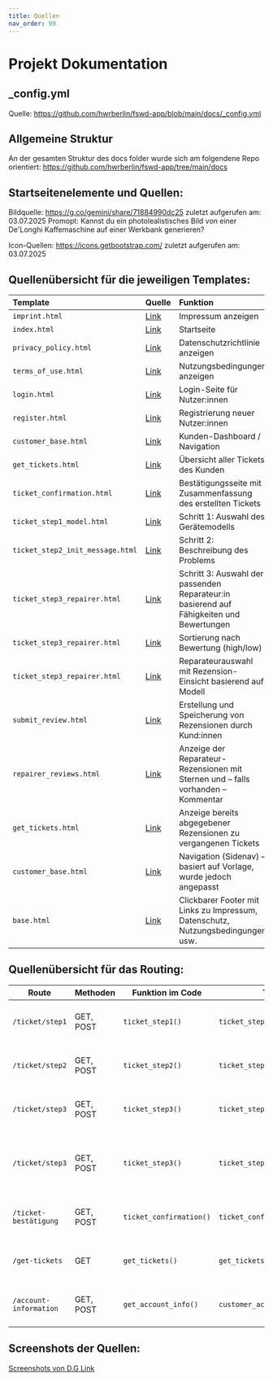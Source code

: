```yaml
---
title: Quellen
nav_order: 99
---
```


# Projekt Dokumentation

## _config.yml 

Quelle: https://github.com/hwrberlin/fswd-app/blob/main/docs/_config.yml

## Allgemeine Struktur

An der gesamten Struktur des docs folder wurde sich am folgendene Repo orientiert:
https://github.com/hwrberlin/fswd-app/tree/main/docs



## Startseitenelemente und Quellen:

Bildquelle: https://g.co/gemini/share/71884990dc25 zuletzt aufgerufen am: 03.07.2025
Promopt: Kannst du ein photolealistisches Bild von einer De'Longhi Kaffemaschine auf einer Werkbank generieren?


Icon-Quellen: https://icons.getbootstrap.com/ zuletzt aufgerufen am: 03.07.2025

## Quellenübersicht für die jeweiligen Templates:

| Template                         | Quelle                                                                 | Funktion                                                                                   |
|:--------------------------------|:------------------------------------------------------------------------|:--------------------------------------------------------------------------------------------|
| `imprint.html`                  | [Link](https://chatgpt.com/share/6866576f-daf8-8005-86b5-a1c42e29fb28) | Impressum anzeigen                                                                         |
| `index.html`                    | [Link](https://chatgpt.com/share/6866576f-daf8-8005-86b5-a1c42e29fb28) | Startseite                                                                                 |
| `privacy_policy.html`          | [Link](https://chatgpt.com/share/6866576f-daf8-8005-86b5-a1c42e29fb28) | Datenschutzrichtlinie anzeigen                                                             |
| `terms_of_use.html`            | [Link](https://chatgpt.com/share/6866576f-daf8-8005-86b5-a1c42e29fb28) | Nutzungsbedingungen anzeigen                                                               |
| `login.html`                   | [Link](https://chatgpt.com/share/6866576f-daf8-8005-86b5-a1c42e29fb28) | Login-Seite für Nutzer:innen                                                               |
| `register.html`                | [Link](https://chatgpt.com/share/6866576f-daf8-8005-86b5-a1c42e29fb28) | Registrierung neuer Nutzer:innen                                                           |
| `customer_base.html`           | [Link](https://chatgpt.com/share/6866576f-daf8-8005-86b5-a1c42e29fb28) | Kunden-Dashboard / Navigation                                                              |
| `get_tickets.html`             | [Link](https://chatgpt.com/share/6866576f-daf8-8005-86b5-a1c42e29fb28) | Übersicht aller Tickets des Kunden                                                         |
| `ticket_confirmation.html`     | [Link](https://chatgpt.com/share/6866576f-daf8-8005-86b5-a1c42e29fb28) | Bestätigungsseite mit Zusammenfassung des erstellten Tickets                               |
| `ticket_step1_model.html`      | [Link](https://chatgpt.com/share/6866576f-daf8-8005-86b5-a1c42e29fb28) | Schritt 1: Auswahl des Gerätemodells                                                       |
| `ticket_step2_init_message.html` | [Link](https://chatgpt.com/share/6866576f-daf8-8005-86b5-a1c42e29fb28) | Schritt 2: Beschreibung des Problems                                                       |
| `ticket_step3_repairer.html`   | [Link](https://chatgpt.com/share/6866576f-daf8-8005-86b5-a1c42e29fb28) | Schritt 3: Auswahl der passenden Reparateur:in basierend auf Fähigkeiten und Bewertungen   |
| `ticket_step3_repairer.html`   | [Link](https://chatgpt.com/share/687cc85e-8760-8005-a71a-6fdb9f03e4e6) | Sortierung nach Bewertung (high/low)                                                       |
| `ticket_step3_repairer.html`   | [Link](https://chatgpt.com/share/687cc85e-8760-8005-a71a-6fdb9f03e4e6) | Reparateurauswahl mit Rezension-Einsicht basierend auf Modell                              |
| `submit_review.html`        | [Link](https://chatgpt.com/share/687be667-3568-8005-9ebd-c42d425b8360) | Erstellung und Speicherung von Rezensionen durch Kund:innen                                  |
| `repairer_reviews.html`          | [Link](https://chatgpt.com/share/687cc85e-8760-8005-a71a-6fdb9f03e4e6) | Anzeige der Reparateur-Rezensionen mit Sternen und – falls vorhanden – Kommentar           |
| `get_tickets.html`              | [Link](https://chatgpt.com/share/687be667-3568-8005-9ebd-c42d425b8360) | Anzeige bereits abgegebener Rezensionen zu vergangenen Tickets                                       |
| `customer_base.html`            | [Link](https://chatgpt.com/share/6866576f-daf8-8005-86b5-a1c42e29fb28) | Navigation (Sidenav) – basiert auf Vorlage, wurde jedoch angepasst                                   |
| `base.html`                     | [Link](https://chatgpt.com/share/6866576f-daf8-8005-86b5-a1c42e29fb28) | Clickbarer Footer mit Links zu Impressum, Datenschutz, Nutzungsbedingungen usw.                     |


## Quellenübersicht für das Routing:

| Route                          | Methoden     | Funktion im Code            | Template                         | Quelle                                                                 | Beschreibung                                                                 |
|-------------------------------|--------------|-----------------------------|----------------------------------|------------------------------------------------------------------------|-------------------------------------------------------------------------------|
| `/ticket/step1`               | GET, POST    | `ticket_step1()`            | `ticket_step1_model.html`        | [ChatGPT](https://chatgpt.com/share/6866576f-daf8-8005-86b5-a1c42e29fb28) | Auswahl eines Gerätemodells, Speichern in Session                            |
| `/ticket/step2`               | GET, POST    | `ticket_step2()`            | `ticket_step2_init_message.html` | [ChatGPT](https://chatgpt.com/share/6866576f-daf8-8005-86b5-a1c42e29fb28) | Eingabe einer Fehlerbeschreibung, Ergänzung der Session                      |
| `/ticket/step3`               | GET, POST    | `ticket_step3()`            | `ticket_step3_repairer.html`     | [ChatGPT](https://chatgpt.com/share/6866576f-daf8-8005-86b5-a1c42e29fb28) | Verwaltung der Session-Daten, Navigation zur Reparateurauswahl               |
| `/ticket/step3`               | GET, POST    | `ticket_step3()`            | `ticket_step3_repairer.html`     | [ChatGPT](https://chatgpt.com/share/687cc85e-8760-8005-a71a-6fdb9f03e4e6) | Auswahl Reparateur:in, Anzeige der Rezensionen, Sortierung nach Bewertung    |
| `/ticket-bestätigung`        | GET, POST    | `ticket_confirmation()`     | `ticket_confirmation.html`       | [ChatGPT](https://chatgpt.com/share/6866576f-daf8-8005-86b5-a1c42e29fb28) | Zusammenfassung & finale Ticketerstellung, Speichern in DB                   |
| `/get-tickets`               | GET          | `get_tickets()`             | `get_tickets.html`               | [ChatGPT] (hier einfügen link) | hier einfügen  |
| `/account-information`       | GET, POST    | `get_account_info()`        | `customer_account.html`          | [ChatGPT] (hier einfügen link)                                                                     | Anzeige und Bearbeitung der Accountdaten, inkl. Passwortänderung             |




## Screenshots der Quellen:

[Screenshots von D.G Link](https://drive.google.com/drive/folders/1yaMuLX8WIxFJhwy6uMOENw6PvbHgQn-J?usp=drive_link)




